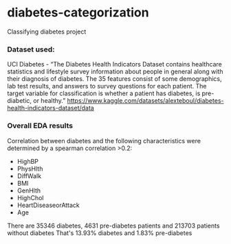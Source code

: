 # diabetes-categorization
Classifying diabetes project


### Dataset used:
UCI Diabetes - “The Diabetes Health Indicators Dataset contains healthcare statistics and lifestyle survey information about people in general along with their diagnosis of diabetes. The 35 features consist of some demographics, lab test results, and answers to survey questions for each patient. The target variable for classification is whether a patient has diabetes, is pre-diabetic, or healthy.”
https://www.kaggle.com/datasets/alexteboul/diabetes-health-indicators-dataset/data



### Overall EDA results
Correlation between diabetes and the following characteristics were determined by a spearman correlation >0.2:
 - HighBP
 - PhysHlth
 - DiffWalk
 - BMI
 - GenHlth
 - HighChol
 - HeartDiseaseorAttack
 - Age

There are 35346 diabetes, 4631 pre-diabetes patients and 213703 patients without diabetes
That's 13.93% diabetes and 1.83% pre-diabetes
